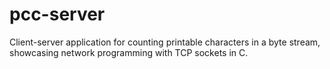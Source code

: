 # pcc-server
Client-server application for counting printable characters in a byte stream, showcasing network programming with TCP sockets in C.
